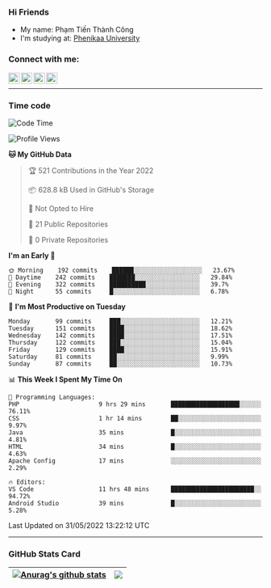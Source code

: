 ### Hi Friends

- My name: Phạm Tiến Thành Công
- I'm studying at: [Phenikaa University]


### Connect with me:
[<img align="left" alt="PhamTienThanhCong | Facebook" width="22px" src="https://upload.wikimedia.org/wikipedia/commons/thumb/1/16/Facebook-icon-1.png/640px-Facebook-icon-1.png" />][facebook]
[<img align="left" alt="PhamTienThanhCong | Zalo" width="22px" src="https://www.anphatpc.com.vn/template/anphat_2020v2/images/icon-zalo.jpg" />][zalo]
[<img align="left" alt="PhamTienThanhCong | LinkedIn" width="22px" src="https://cdn3.iconfinder.com/data/icons/inficons/512/linkedin.png" />][linkedin]
[<img align="left" alt="PhamTienThanhCong | tiktok" width="22px" src="https://cdn.worldvectorlogo.com/logos/tiktok-logo.svg" />][tiktok]

<br />

---

### Time code

<!--START_SECTION:waka-->
![Code Time](http://img.shields.io/badge/Code%20Time-380%20hrs%2055%20mins-blue)

![Profile Views](http://img.shields.io/badge/Profile%20Views-53-blue)

**🐱 My GitHub Data** 

> 🏆 521 Contributions in the Year 2022
 > 
> 📦 628.8 kB Used in GitHub's Storage 
 > 
> 🚫 Not Opted to Hire
 > 
> 📜 21 Public Repositories 
 > 
> 🔑 0 Private Repositories  
 > 
**I'm an Early 🐤** 

```text
🌞 Morning    192 commits    ██████░░░░░░░░░░░░░░░░░░░   23.67% 
🌆 Daytime    242 commits    ███████░░░░░░░░░░░░░░░░░░   29.84% 
🌃 Evening    322 commits    ██████████░░░░░░░░░░░░░░░   39.7% 
🌙 Night      55 commits     █░░░░░░░░░░░░░░░░░░░░░░░░   6.78%

```
📅 **I'm Most Productive on Tuesday** 

```text
Monday       99 commits     ███░░░░░░░░░░░░░░░░░░░░░░   12.21% 
Tuesday      151 commits    ████░░░░░░░░░░░░░░░░░░░░░   18.62% 
Wednesday    142 commits    ████░░░░░░░░░░░░░░░░░░░░░   17.51% 
Thursday     122 commits    ███░░░░░░░░░░░░░░░░░░░░░░   15.04% 
Friday       129 commits    ████░░░░░░░░░░░░░░░░░░░░░   15.91% 
Saturday     81 commits     ██░░░░░░░░░░░░░░░░░░░░░░░   9.99% 
Sunday       87 commits     ██░░░░░░░░░░░░░░░░░░░░░░░   10.73%

```


📊 **This Week I Spent My Time On** 

```text
💬 Programming Languages: 
PHP                      9 hrs 29 mins       ███████████████████░░░░░░   76.11% 
CSS                      1 hr 14 mins        ██░░░░░░░░░░░░░░░░░░░░░░░   9.97% 
Java                     35 mins             █░░░░░░░░░░░░░░░░░░░░░░░░   4.81% 
HTML                     34 mins             █░░░░░░░░░░░░░░░░░░░░░░░░   4.63% 
Apache Config            17 mins             ░░░░░░░░░░░░░░░░░░░░░░░░░   2.29%

🔥 Editors: 
VS Code                  11 hrs 48 mins      ███████████████████████░░   94.72% 
Android Studio           39 mins             █░░░░░░░░░░░░░░░░░░░░░░░░   5.28%

```


 Last Updated on 31/05/2022 13:22:12 UTC
<!--END_SECTION:waka-->

---

### GitHub Stats Card

| <a href="https://github.com/phamtienthanhcong"><img align="center" src="https://github-readme-stats.vercel.app/api?username=PhamTienThanhCong&show_icons=true&include_all_commits=true&theme=buefy&hide_border=true&theme=ocean_dark" alt="Anurag's github stats" /></a> | <a href="https://github.com/phamtienthanhcong"><img align="center" src="https://github-readme-stats.vercel.app/api/top-langs/?username=PhamTienThanhCong&layout=compact&theme=buefy&hide_border=true&theme=ocean_dark" /></a> |
| ------------- | ------------- |

[Phenikaa University]: https://phenikaa-uni.edu.vn/vi
[facebook]: https://www.facebook.com/phamtienthanhcong
[linkedin]: https://linkedin.com/in/phamtienthanhcong
[zalo]: https://zalo.me/0396396332
[tiktok]: https://www.tiktok.com/@phamtienthanhcong
[web]: https://github.com/PhamTienThanhCong/web_dev
[min project]: https://github.com/PhamTienThanhCong/Project-Of-Web
[c and cpp]: https://github.com/PhamTienThanhCong/Code_C_and_Cpro
[python]: https://github.com/PhamTienThanhCong/Python_beginer
